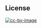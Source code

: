## License
[![cc-by-image](https://i.creativecommons.org/l/by/4.0/88x31.png)](https://creativecommons.org/licenses/by/4.0/)